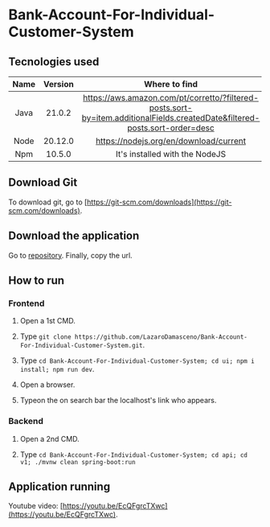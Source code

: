 ﻿# Bank-Account-For-Individual-Customer-System

## Tecnologies used

|Name|Version|Where to find|
|:-:|:-:|:-:|
|Java|21.0.2|https://aws.amazon.com/pt/corretto/?filtered-posts.sort-by=item.additionalFields.createdDate&filtered-posts.sort-order=desc|
|Node|20.12.0|https://nodejs.org/en/download/current|
|Npm|10.5.0|It's installed with the NodeJS|

## Download Git

To download git, go to [https://git-scm.com/downloads](https://git-scm.com/downloads).

## Download the application

Go to [repository](https://github.com/LazaroDamasceno/Bank-Account-For-Individual-Customer-System). 
Finally, copy the url.

## How to run

### Frontend

1. Open a 1st CMD.

2. Type `git clone https://github.com/LazaroDamasceno/Bank-Account-For-Individual-Customer-System.git`.

3. Type `cd Bank-Account-For-Individual-Customer-System; cd ui; npm i install; npm run dev`.

4. Open a browser.

5. Typeon the on search bar the localhost's link who appears.

### Backend

1. Open a 2nd CMD.

2. Type `cd Bank-Account-For-Individual-Customer-System; cd api; cd v1; ./mvnw clean spring-boot:run`

## Application running

Youtube video: [https://youtu.be/EcQFgrcTXwc](https://youtu.be/EcQFgrcTXwc).
